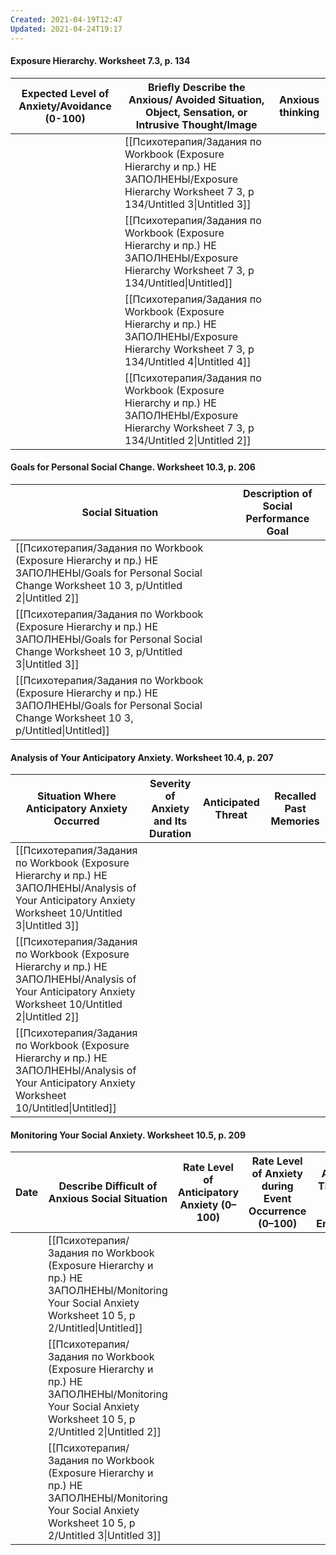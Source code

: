 ```yaml
---
Created: 2021-04-19T12:47
Updated: 2021-04-24T19:17
---
```

#### Exposure Hierarchy. Worksheet 7.3, p. 134

|Expected Level of Anxiety/Avoidance (0-100)|Briefly Describe the Anxious/ Avoided Situation, Object, Sensation, or Intrusive Thought/Image|Anxious thinking|
|---|---|---|
||[[Психотерапия/Задания по Workbook (Exposure Hierarchy и пр.) НЕ ЗАПОЛНЕНЫ/Exposure Hierarchy Worksheet 7 3, p 134/Untitled 3\|Untitled 3]]||
||[[Психотерапия/Задания по Workbook (Exposure Hierarchy и пр.) НЕ ЗАПОЛНЕНЫ/Exposure Hierarchy Worksheet 7 3, p 134/Untitled\|Untitled]]||
||[[Психотерапия/Задания по Workbook (Exposure Hierarchy и пр.) НЕ ЗАПОЛНЕНЫ/Exposure Hierarchy Worksheet 7 3, p 134/Untitled 4\|Untitled 4]]||
||[[Психотерапия/Задания по Workbook (Exposure Hierarchy и пр.) НЕ ЗАПОЛНЕНЫ/Exposure Hierarchy Worksheet 7 3, p 134/Untitled 2\|Untitled 2]]||

  
  

#### Goals for Personal Social Change. Worksheet 10.3, p. 206

|Social Situation|Description of Social Performance Goal|
|---|---|
|[[Психотерапия/Задания по Workbook (Exposure Hierarchy и пр.) НЕ ЗАПОЛНЕНЫ/Goals for Personal Social Change Worksheet 10 3, p/Untitled 2\|Untitled 2]]||
|[[Психотерапия/Задания по Workbook (Exposure Hierarchy и пр.) НЕ ЗАПОЛНЕНЫ/Goals for Personal Social Change Worksheet 10 3, p/Untitled 3\|Untitled 3]]||
|[[Психотерапия/Задания по Workbook (Exposure Hierarchy и пр.) НЕ ЗАПОЛНЕНЫ/Goals for Personal Social Change Worksheet 10 3, p/Untitled\|Untitled]]||

  
  

#### Analysis of Your Anticipatory Anxiety. Worksheet 10.4, p. 207

|Situation Where Anticipatory Anxiety Occurred|Severity of Anxiety and Its Duration|Anticipated Threat|Recalled Past Memories|
|---|---|---|---|
|[[Психотерапия/Задания по Workbook (Exposure Hierarchy и пр.) НЕ ЗАПОЛНЕНЫ/Analysis of Your Anticipatory Anxiety Worksheet 10/Untitled 3\|Untitled 3]]||||
|[[Психотерапия/Задания по Workbook (Exposure Hierarchy и пр.) НЕ ЗАПОЛНЕНЫ/Analysis of Your Anticipatory Anxiety Worksheet 10/Untitled 2\|Untitled 2]]||||
|[[Психотерапия/Задания по Workbook (Exposure Hierarchy и пр.) НЕ ЗАПОЛНЕНЫ/Analysis of Your Anticipatory Anxiety Worksheet 10/Untitled\|Untitled]]||||

  
  

#### Monitoring Your Social Anxiety. Worksheet 10.5, p. 209

|Date|Describe Difficult of Anxious Social Situation|Rate Level of Anticipatory Anxiety (0–100)|Rate Level of Anxiety during Event Occurrence (0–100)|Main Anxious Thoughts during Social Encounter|Rate Level of Postevent Anxiety and Embarrassment (0–100)|
|---|---|---|---|---|---|
||[[Психотерапия/Задания по Workbook (Exposure Hierarchy и пр.) НЕ ЗАПОЛНЕНЫ/Monitoring Your Social Anxiety Worksheet 10 5, p 2/Untitled\|Untitled]]|||||
||[[Психотерапия/Задания по Workbook (Exposure Hierarchy и пр.) НЕ ЗАПОЛНЕНЫ/Monitoring Your Social Anxiety Worksheet 10 5, p 2/Untitled 2\|Untitled 2]]|||||
||[[Психотерапия/Задания по Workbook (Exposure Hierarchy и пр.) НЕ ЗАПОЛНЕНЫ/Monitoring Your Social Anxiety Worksheet 10 5, p 2/Untitled 3\|Untitled 3]]|||||